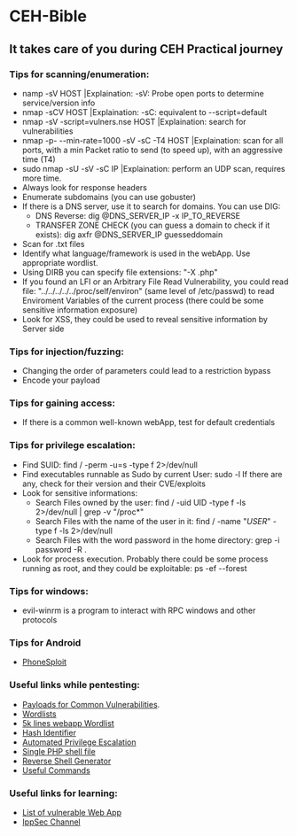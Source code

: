# CEH-Bible
## It takes care of you during CEH Practical journey


### Tips for scanning/enumeration:
+ namp -sV HOST |Explaination: -sV: Probe open ports to determine service/version info
+ nmap -sCV HOST |Explaination: -sC: equivalent to --script=default
+ nmap -sV -script=vulners.nse HOST |Explaination: search for vulnerabilities
+ nmap -p- --min-rate=1000 -sV -sC -T4 HOST |Explaination: scan for all ports, with a min Packet ratio to send (to speed up), with an aggressive time (T4)
+ sudo nmap -sU -sV -sC IP |Explaination: perform an UDP scan, requires more time.
+ Always look for response headers
+ Enumerate subdomains (you can use gobuster)
+ If there is a DNS server, use it to search for domains. You can use DIG:
    +  DNS Reverse: dig @DNS_SERVER_IP -x IP_TO_REVERSE
    +  TRANSFER ZONE CHECK (you can guess a domain to check if it exists): dig axfr @DNS_SERVER_IP guesseddomain
+ Scan for .txt files
+ Identify what language/framework is used in the webApp. Use appropriate wordlist.
+ Using DIRB you can specify file extensions: "-X .php"
+ If you found an LFI or an Arbitrary File Read Vulnerability, you could read file: "../../../../../proc/self/environ" (same level of /etc/passwd) to read Enviroment Variables of the current process (there could be some sensitive information exposure)
+ Look for XSS, they could be used to reveal sensitive information by Server side

### Tips for injection/fuzzing:
+ Changing the order of parameters could lead to a restriction bypass
+ Encode your payload

### Tips for gaining access:
+ If there is a common well-known webApp, test for default credentials

### Tips for privilege escalation:
+ Find SUID: find / -perm -u=s -type f 2>/dev/null
+ Find executables runnable as Sudo by current User: sudo -l
  If there are any, check for their version and their CVE/exploits
+ Look for sensitive informations:
    + Search Files owned by the user: find / -uid UID -type f -ls 2>/dev/null | grep -v "/proc*"
    + Search Files with the name of the user in it: find / -name "*USER*" -type f -ls 2>/dev/null
    + Search Files with the word password in the home directory: grep -i password -R .
+ Look for process execution. Probably there could be some process running as root, and they could be exploitable: ps -ef --forest

### Tips for windows:
+ evil-winrm is a program to interact with RPC windows and other protocols

### Tips for Android
+ [PhoneSploit](https://github.com/AzeemIdrisi/PhoneSploit-Pro)

### Useful links while pentesting:
+ [Payloads for Common Vulnerabilities](https://github.com/swisskyrepo/PayloadsAllTheThings/tree/master).
+ [Wordlists](https://github.com/danielmiessler/SecLists)
+ [5k lines webapp Wordlist](https://github.com/Bo0oM/fuzz.txt/blob/master/fuzz.txt#L5329)
+ [Hash Identifier](https://hashes.com/en/tools/hash_identifier)
+ [Automated Privilege Escalation](https://github.com/carlospolop/PEASS-ng)
+ [Single PHP shell file](https://github.com/flozz/p0wny-shell)
+ [Reverse Shell Generator](https://www.revshells.com/)
+ [Useful Commands](https://github.com/xaferima/Certified-Ethical-Hacking-Practical-Tools/blob/main/Commands-4-tools-used)
  
### Useful links for learning:
+ [List of vulnerable Web App](https://www.theprohack.com/p/web-hacking-practice-list-of-vulnerable.html)
+ [IppSec Channel](https://www.youtube.com/@ippsec/featured)
